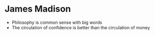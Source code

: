 James Madison
===============

* Philosophy is common sense with big words 
* The circulation of confidence is better than the circulation of money 
